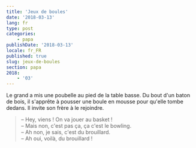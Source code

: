 ```yaml
---
title: 'Jeux de boules'
date: '2018-03-13'
lang: fr
type: post
categories:
    - papa
publishDate: '2018-03-13'
locale: fr_FR
published: true
slug: jeux-de-boules
section: papa
2018:
    - '03'
---
```


Le grand a mis une poubelle au pied de la table basse. Du bout d'un baton de bois, il s'apprête à pousser une boule en mousse pour qu'elle tombe dedans. Il invite son frère à le rejoindre.

<!--more-->

> – Hey, viens ! On va jouer au basket !  
> – Mais non, c'est pas ça, ça c'est le bowling.  
> – Ah non, je sais, c'est du brouillard.  
> – Ah oui, voilà, du brouillard !